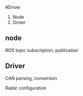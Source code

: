 

#Driver


1. Node
1. Driver

## node

ROS topic subscription, publication

## Driver
CAN parsing, conversion

Radar configuration